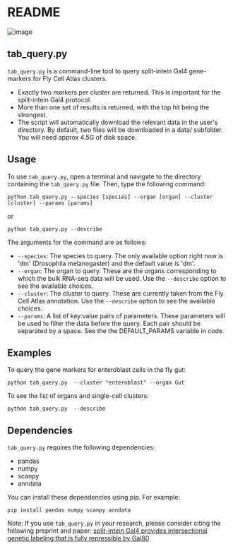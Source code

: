 # README

![image](https://user-images.githubusercontent.com/6614489/235061911-845f5851-ecd7-4c22-925f-74a924a975ea.png)

## tab_query.py

`tab_query.py` is a command-line tool to query split-intein Gal4 gene-markers for Fly Cell Atlas clusters. 
 
  - Exactly two markers per cluster are returned. This is important for the split-intein Gal4 protocol. 
  - More than one set of results is returned, with the top hit being the strongest. 
  - The script will automatically download the relevant data in the user's directory. By default, two files will be downloaded in a data/ subfolder. You will need approx 4.5G of disk space.

## Usage

To use `tab_query.py`, open a terminal and navigate to the directory containing the `tab_query.py` file. Then, type the following command:

```
python tab_query.py --species [species] --organ [organ] --cluster [cluster] --params [params]
```
or

```
python tab_query.py --describe
```

The arguments for the command are as follows:

- `--species`: The species to query. The only available option right now is 'dm' (Drosophila melanogaster) and the default value is 'dm'.
- `--organ`: The organ to query. These are the organs corresponding to which the bulk RNA-seq data will be used. Use the `--describe` option to see the available choices.
- `--cluster`: The cluster to query. These are currently taken from the Fly Cell Atlas annotation. Use the `--describe` option to see the available choices.
- `--params`: A list of key:value pairs of parameters. These parameters will be used to filter the data before the query. Each pair should be separated by a space. See the the DEFAULT_PARAMS variable in code.

## Examples

To query the gene markers for enteroblast cells in the fly gut:

```
python tab_query.py  --cluster "enteroblast" --organ Gut
```

To see the list of organs and single-cell clusters:

```
python tab_query.py  --describe
```


## Dependencies

`tab_query.py` requires the following dependencies:

- pandas
- numpy
- scanpy
- anndata

You can install these dependencies using pip. For example:

```
pip install pandas numpy scanpy anndata
```

Note: If you use `tab_query.py` in your research, please consider citing the following preprint and paper: [split-intein Gal4 provides intersectional genetic labeling that is fully repressible by Gal80](https://www.biorxiv.org/content/10.1101/2023.03.24.534001)
